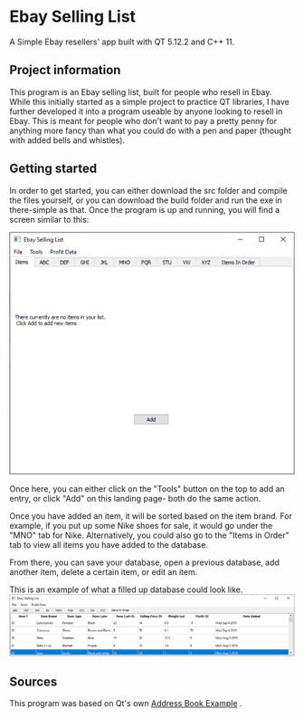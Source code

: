 # Ebay Selling List 
A Simple Ebay resellers' app built with QT 5.12.2 and C++ 11.

## Project information
This program is an Ebay selling list, built for people who resell in Ebay. While this initially
started as a simple project to practice QT libraries, I have further developed it into a program useable
by anyone looking to resell in Ebay. This is meant for people who don't want to pay a pretty penny for anything more fancy than what
you could do with a pen and paper (thought with added bells and whistles).

## Getting started
In order to get started, you can either download the src folder and compile the files yourself, or you can download the build folder
and run the exe in there-simple as that. Once the program is up and running, you will find a screen similar to this: 

![](image_src/landing_page.PNG)

Once here, you can either click on the "Tools" button on the top to add an entry, or click "Add" on this landing page- both do the same action.

Once you have added an item, it will be sorted based on the item brand. For example, if you put up some Nike shoes for sale, it would go under the "MNO" tab for Nike. Alternatively, you could also go to the "Items in Order" tab to view all items you have added to the database.

From there, you can save your database, open a previous database, add another item, delete a certain item, or edit an item.

This is an example of what a filled up database could look like.
![](image_src/filled_example.PNG)

## Sources
This program was based on Qt's own [Address Book Example](https://doc.qt.io/qt-5/qtwidgets-itemviews-addressbook-example.html) .



